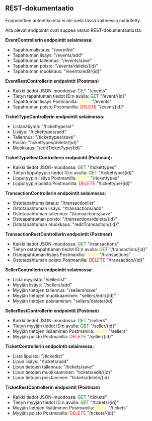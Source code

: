 ## REST-dokumentaatio

Endpointtien autentikointia ei ole vielä tässä vaiheessa määritelty.

Alla olevat endpointit ovat suppea versio REST-dokumentaatiosta.


**EventControllerin endpointit selaimessa:**

- Tapahtumalistaus: "/eventlist"
- Tapahtuman lisäys: "/events/add"
- Tapahtuman tallennus: "/events/save"
- Tapahtuman poisto: "/events/delete/{id}"
- Tapahtuman muokkaus: "/events/edit/{id}"

**EventRestControllerin endpointit (Postman)**

- Kaikki tiedot JSON-muodossa: <span style="color:green">GET</span> "/events"
- Tietyn tapahtuman tiedot ID:n avulla: <span style="color:green">GET</span> "/event/{id}"
- Tapahtuman lisäys Postmanilla: <span style="color:yellow">POST</span> "/events"
- Tapahtuman poisto Postmanilla: <span style="color:red">DELETE</span> "/event/{id}"


**TicketTypeControllerin endpointit selaimessa:**

- Listanäkymä: "/tickettypelist"
- Lisäys: "/tickettypes/add"
- Tallennus: "/tickettypes/save"
- Poisto: "tickettypes/delete/{id}"
- Muokkaus: "/editTicketType/{id}"

**TicketTypeRestControllerin endpointit (Postman):**

- Kaikki tiedot JSON-muodossa:
<span style="color:green">GET</span> "/tickettypes"
- Tietyn lipputyypin tiedot ID:n avulla:
<span style="color:green">GET</span> "/tickettype/{id}"
- Lipputyypin lisäys Postmanilla:
<span style="color:yellow">POST</span> "/tickettypes"
- Lipputyypin poisto Postmanilla:
<span style="color:red">DELETE</span> "/tickettype/{id}"


**TransactionControllerin endpointit selaimessa:**

- Ostotapahtumalistaus: "/transactionlist"
- Ostotapahtuman lisäys: "/transactions/add"
- Ostotapahtuman tallennus: "/transactions/save"
- Ostoapahtuman poisto: "/transactions/delete/{id}"
- Ostotapahtuman muokkaus: "/editTransaction/{id}"

**TransactionRestControllerin endpointit (Postman)**

- Kaikki tiedot JSON-muodossa: <span style="color:green">GET</span> "/transactions"
- Tietyn ostotapahtuman tiedot ID:n avulla: <span style="color:green">GET</span> "/transaction/{id}"
- Ostoapahtuman lisäys Postmanilla: <span style="color:yellow">POST</span> "/transactions"
- Ostotapahtuman poisto Postmanilla: <span style="color:red">DELETE</span> "/transaction/{id}"

**SellerControllerin endpointit selaimessa:**

- Lista myyjistä: "/sellerlist"
- Myyjän lisäys: "/sellers/add"
- Myyjän tietojen tallennus: "/sellers/save"
- Myyjän tietojen muokkaaminen: "sellers/edit/{id}"
- Myyjän tietojen poistaminen: "sellers/delete/{id}

**SellerRestControllerin endpointit (Postman)**

- Kaikki tiedot JSON-muodossa: <span style="color:green">GET</span> "/sellers"
- Tietyn myyjän tiedot ID:n avulla: <span style="color:green">GET</span> "/seller/{id}"
- Myyjän tietojen lisääminen Postmanilla: <span style="color:yellow">POST</span> "/sellers"
- Myyjän poisto Postmanilla: <span style="color:red">DELETE</span> "/seller/{id}"

**TicketControllerin endpointit selaimessa:**

- Lista lipuista: "/ticketlist"
- Lipun lisäys: "/tickets/add"
- Lipun tietojen tallennus: "/tickets/save"
- Lipun tietojen muokkaaminen: "tickets/edit/{id}"
- Lipun tietojen poistaminen: "tickets/delete/{id}

**TicketRestControllerin endpointit (Postman)**

- Kaikki tiedot JSON-muodossa: <span style="color:green">GET</span> "/tickets"
- Tietyn myyjän tiedot ID:n avulla: <span style="color:green">GET</span> "/tickets/{id}"
- Myyjän tietojen lisääminen Postmanilla: <span style="color:yellow">POST</span> "/tickets"
- Myyjän poisto Postmanilla: <span style="color:red">DELETE</span> "/tickets/{id}"

